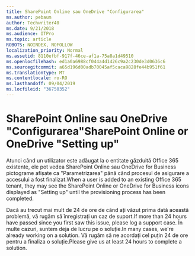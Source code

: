 ```yaml
---
title: SharePoint Online sau OneDrive "Configurarea"
ms.author: pebaum
author: Techwriter40
ms.date: 9/21/2018
ms.audience: ITPro
ms.topic: article
ROBOTS: NOINDEX, NOFOLLOW
localization_priority: Normal
ms.assetid: 8110efbf-917f-46ce-af1a-75a8a1d49510
ms.openlocfilehash: ed1a0a6988cf044a4d1426c9a2c230de3d0636c6
ms.sourcegitcommit: a65d196d00adb70045af5caca9828fe44b951f61
ms.translationtype: MT
ms.contentlocale: ro-RO
ms.lasthandoff: 09/04/2019
ms.locfileid: "36750352"
---
```

# <a name="sharepoint-online-or-onedrive-setting-up"></a><span data-ttu-id="6f3d1-102">SharePoint Online sau OneDrive "Configurarea"</span><span class="sxs-lookup"><span data-stu-id="6f3d1-102">SharePoint Online or OneDrive "Setting up"</span></span>

<span data-ttu-id="6f3d1-103">Atunci când un utilizator este adăugat la o entitate găzduită Office 365 existente, ele pot vedea SharePoint Online sau OneDrive for Business pictograme afișate ca "Parametrizarea" până când procesul de asigurare a accesului a fost finalizat.</span><span class="sxs-lookup"><span data-stu-id="6f3d1-103">When a user is added to an existing Office 365 tenant, they may see the SharePoint Online or OneDrive for Business icons displayed as "Setting up" until the provisioning process has been completed.</span></span>
  
<span data-ttu-id="6f3d1-104">Dacă au trecut mai mult de 24 de ore de când ați văzut prima dată această problemă, vă rugăm să înregistrați un caz de suport.</span><span class="sxs-lookup"><span data-stu-id="6f3d1-104">If more than 24 hours have passed since you first saw this issue, please log a support case.</span></span> <span data-ttu-id="6f3d1-105">În multe cazuri, suntem deja de lucru pe o soluție.</span><span class="sxs-lookup"><span data-stu-id="6f3d1-105">In many cases, we're already working on a solution.</span></span> <span data-ttu-id="6f3d1-106">Vă rugăm să ne acordați cel puțin 24 de ore pentru a finaliza o soluție.</span><span class="sxs-lookup"><span data-stu-id="6f3d1-106">Please give us at least 24 hours to complete a solution.</span></span>
  

